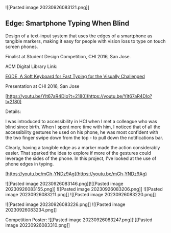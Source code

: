 

![[Pasted image 20230926083121.png]]

## Edge: Smartphone Typing When Blind

Design of a text-input system that uses the edges of a smartphone as tangible markers, making it easy for people with vision loss to type on touch screen phones.

Finalist at Student Design Competition, CHI 2016, San Jose.

ACM Digital Library Link:

[EGDE, A Soft Keyboard for Fast Typing for the Visually Challenged](https://dl.acm.org/doi/10.1145/2851581.2890635)

Presentation at CHI 2016, San Jose

[https://youtu.be/Ylt67aR4DIo?t=2180](https://youtu.be/Ylt67aR4DIo?t=2180)

Details:

I was introduced to accessibility in HCI when I met a colleague who was blind since birth. When I spent more time with him, I noticed that of all the accessibility gestures he used on his phone, he was most confident with the two finger swipe down from the top - to pull down the notifications bar.

Clearly, having a tangible edge as a marker made the action considerably easier. That sparked the idea to explore if more of the gestures could leverage the sides of the phone. In this project, I've looked at the use of phone edges in typing.

[https://youtu.be/mGh-YNDz9Ag](https://youtu.be/mGh-YNDz9Ag)


![[Pasted image 20230926083146.png]]![[Pasted image 20230926083155.png]]
![[Pasted image 20230926083206.png]]
![[Pasted image 20230926083211.png]]
![[Pasted image 20230926083220.png]]

![[Pasted image 20230926083226.png]]
![[Pasted image 20230926083234.png]]

Competition Poster:
![[Pasted image 20230926083247.png]]![[Pasted image 20230926083310.png]]